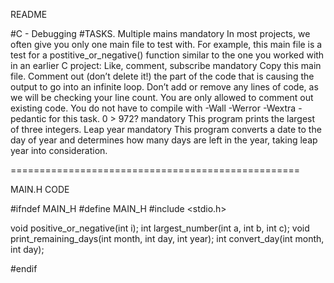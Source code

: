 README

#C - Debugging
#TASKS.
Multiple mains mandatory In most projects, we often give you only one main file to test with. For example, this main file is a test for a postitive_or_negative() function similar to the one you worked with in an earlier C project:
Like, comment, subscribe mandatory Copy this main file. Comment out (don’t delete it!) the part of the code that is causing the output to go into an infinite loop.
Don’t add or remove any lines of code, as we will be checking your line count. You are only allowed to comment out existing code. You do not have to compile with -Wall -Werror -Wextra -pedantic for this task.
0 > 972? mandatory This program prints the largest of three integers.
Leap year mandatory This program converts a date to the day of year and determines how many days are left in the year, taking leap year into consideration.


==================================================

MAIN.H CODE

#ifndef MAIN_H
#define MAIN_H
#include <stdio.h>

void positive_or_negative(int i);
int largest_number(int a, int b, int c);
void print_remaining_days(int month, int day, int year);
int convert_day(int month, int day);

#endif
